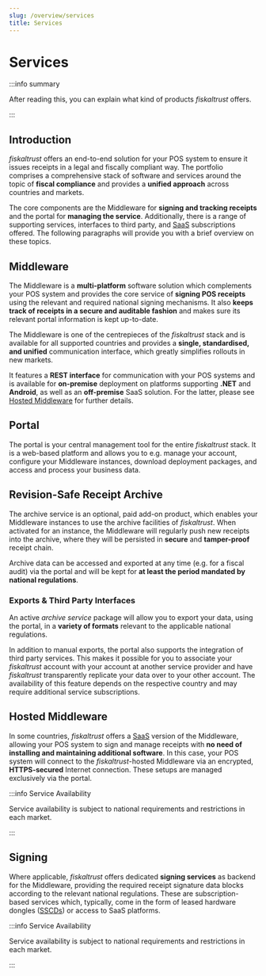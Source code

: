 ```yaml
---
slug: /overview/services
title: Services
---
```

# Services

:::info summary

After reading this, you can explain what kind of products _fiskaltrust_ offers.

:::



## Introduction

*fiskaltrust* offers an end-to-end solution for your POS system to ensure it issues receipts in a legal and fiscally compliant way. The portfolio comprises a comprehensive stack of software and services around the topic of **fiscal compliance** and provides a **unified approach** across countries and markets.

The core components are the Middleware for **signing and tracking receipts** and the portal for **managing the service**. Additionally, there is a range of supporting services, interfaces to third party, and [SaaS](https://en.wikipedia.org/wiki/Software_as_a_service) subscriptions offered. The following paragraphs will provide you with a brief overview on these topics.



## Middleware

The Middleware is a **multi-platform** software solution which complements your POS system and provides the core service of **signing POS receipts** using the relevant and required national signing mechanisms. It also **keeps track of receipts in a secure and auditable fashion** and makes sure its relevant portal information is kept up-to-date.

The Middleware is one of the centrepieces of the *fiskaltrust* stack and is available for all supported countries and provides a **single, standardised, and unified** communication interface, which greatly simplifies rollouts in new markets.

It features a **REST interface** for communication with your POS systems and is available for **on-premise** deployment on platforms supporting **.NET** and **Android**, as well as an **off-premise** SaaS solution. For the latter, please see [Hosted Middleware](#hosted-middleware) for further details.



## Portal

The portal is your central management tool for the entire *fiskaltrust* stack. It is a web-based platform and allows you to e.g. manage your account, configure your Middleware instances, download deployment packages, and access and process your business data.



## Revision-Safe Receipt Archive

The archive service is an optional, paid add-on product, which enables your Middleware instances to use the archive facilities of *fiskaltrust*. When activated for an instance, the Middleware will regularly push new receipts into the archive, where they will be persisted in **secure** and **tamper-proof** receipt chain.

Archive data can be accessed and exported at any time (e.g. for a fiscal audit) via the portal and will be kept for **at least the period mandated by national regulations**.

### Exports & Third Party Interfaces

An active *archive service* package will allow you to export your data, using the portal, in a **variety of formats** relevant to the applicable national regulations.

In addition to manual exports, the portal also supports the integration of third party services. This makes it possible for you to associate your *fiskaltrust* account with your account at another service provider and have *fiskaltrust* transparently replicate your data over to your other account. The availability of this feature depends on the respective country and may require additional service subscriptions.



## Hosted Middleware

In some countries, *fiskaltrust* offers a [SaaS](https://en.wikipedia.org/wiki/Software_as_a_service) version of the Middleware, allowing your POS system to sign and manage receipts with **no need of installing and maintaining additional software**. In this case, your POS system will connect to the *fiskaltrust*-hosted Middleware via an encrypted, **HTTPS-secured** Internet connection. These setups are managed exclusively via the portal.

:::info Service Availability

Service availability is subject to national requirements and restrictions in each market.

:::



## Signing

Where applicable, *fiskaltrust* offers dedicated **signing services** as backend for the Middleware, providing the required receipt signature data blocks according to the relevant national regulations. These are subscription-based services which, typically, come in the form of leased hardware dongles ([SSCDs](https://en.wikipedia.org/wiki/Secure_signature_creation_device)) or access to SaaS platforms.

:::info Service Availability

Service availability is subject to national requirements and restrictions in each market.

:::